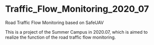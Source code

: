 # Traffic_Flow_Monitoring_2020_07
Road Traffic Flow Monitoring based on SafeUAV

This is a project of the Summer Campus in 2020.07, which is aimed to realize the function of the road traffic flow monitoring.
